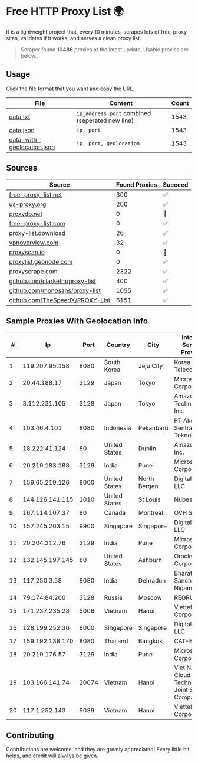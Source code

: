 
# Free HTTP Proxy List 🌍

It is a lightweight project that, every 10 minutes, scrapes lots of free-proxy sites, validates if it works, and serves a clean proxy list.


> Scraper found **10486** proxies at the latest update. Usable proxies are below.

## Usage

Click the file format that you want and copy the URL.


|File|Content|Count|
|----|-------|-----|
|[data.txt](https://raw.githubusercontent.com/themiralay/Proxy-List-World/master/data.txt)|`ip_address:port` combined (seperated new line)|1543|
|[data.json](https://raw.githubusercontent.com/themiralay/Proxy-List-World/master/data.json)|`ip, port`|1543|
|[data-with-geolocation.json](https://raw.githubusercontent.com/themiralay/Proxy-List-World/master/data-with-geolocation.json)|`ip, port, geolocation`|1543|

## Sources

|Source|Found Proxies|Succeed|
|------|-------------|-------|
|[free-proxy-list.net](https://free-proxy-list.net)|300|✅|
|[us-proxy.org](https://www.us-proxy.org)|200|✅|
|[proxydb.net](http://proxydb.net)|0|🚫|
|[free-proxy-list.com](https://free-proxy-list.com/?page=&port=&type%5B%5D=http&type%5B%5D=https&up_time=0&search=Search)|0|✅|
|[proxy-list.download](https://www.proxy-list.download/HTTP)|26|✅|
|[vpnoverview.com](https://vpnoverview.com/privacy/anonymous-browsing/free-proxy-servers)|32|✅|
|[proxyscan.io](https://www.proxyscan.io)|0|🚫|
|[proxylist.geonode.com](https://proxylist.geonode.com/api/proxy-list?limit=300&page=1&sort_by=lastChecked&sort_type=desc&protocols=http,https)|0|✅|
|[proxyscrape.com](https://api.proxyscrape.com/v2/?request=displayproxies&protocol=http&timeout=10000&country=all&ssl=all&anonymity=all)|2322|✅|
|[github.com/clarketm/proxy-list](https://raw.githubusercontent.com/clarketm/proxy-list/master/proxy-list-raw.txt)|400|✅|
|[github.com/monosans/proxy-list](https://raw.githubusercontent.com/monosans/proxy-list/main/proxies/http.txt)|1055|✅|
|[github.com/TheSpeedX/PROXY-List](https://raw.githubusercontent.com/TheSpeedX/PROXY-List/master/http.txt)|6151|✅|


## Sample Proxies With Geolocation Info

|#|Ip|Port|Country|City|Internet Service Provider|
|-|--|----|-------|----|-------------------------|
|1|119.207.95.158|8080|South Korea|Jeju City|Korea Telecom|
|2|20.44.188.17|3129|Japan|Tokyo|Microsoft Corporation|
|3|3.112.231.105|3128|Japan|Tokyo|Amazon Technologies Inc.|
|4|103.46.4.101|8080|Indonesia|Pekanbaru|PT Akses Sentral Teknologi|
|5|18.222.41.124|80|United States|Dublin|Amazon.com, Inc.|
|6|20.219.183.188|3129|India|Pune|Microsoft Corporation|
|7|159.65.219.126|8000|United States|North Bergen|DigitalOcean, LLC|
|8|144.126.141.115|1010|United States|St Louis|Nubes, LLC|
|9|167.114.107.37|80|Canada|Montreal|OVH SAS|
|10|157.245.203.15|9900|Singapore|Singapore|DigitalOcean, LLC|
|11|20.204.212.76|3129|India|Pune|Microsoft Corporation|
|12|132.145.197.145|80|United States|Ashburn|Oracle Corporation|
|13|117.250.3.58|8080|India|Dehradun|Bharat Sanchar Nigam Ltd|
|14|79.174.84.200|3128|Russia|Moscow|REGRU-RC|
|15|171.237.235.28|5006|Vietnam|Hanoi|Viettel Corporation|
|16|128.199.252.36|8000|Singapore|Singapore|DigitalOcean, LLC|
|17|159.192.138.170|8080|Thailand|Bangkok|CAT-BB|
|18|20.219.176.57|3129|India|Pune|Microsoft Corporation|
|19|103.166.141.74|20074|Vietnam|Hanoi|Viet NAM Cloud Technology Joint Stock Company|
|20|117.1.252.143|9039|Vietnam|Hanoi|Viettel Corporation|



## Contributing

Contributions are welcome, and they are greatly appreciated! Every
little bit helps, and credit will always be given.

